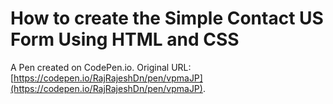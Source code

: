 # How to create the Simple Contact US Form Using HTML and CSS

A Pen created on CodePen.io. Original URL: [https://codepen.io/RajRajeshDn/pen/vpmaJP](https://codepen.io/RajRajeshDn/pen/vpmaJP).


